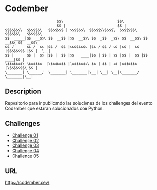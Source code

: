 # Codember

                            $$\                         $$\                           
                            $$ |                        $$ |                          
    $$$$$$$\  $$$$$$\   $$$$$$$ | $$$$$$\  $$$$$$\$$$$\  $$$$$$$\   $$$$$$\   $$$$$$\  
    $$  _____|$$  __$$\ $$  __$$ |$$  __$$\ $$  _$$  _$$\ $$  __$$\ $$  __$$\ $$  __$$\ 
    $$ /      $$ /  $$ |$$ /  $$ |$$$$$$$$ |$$ / $$ / $$ |$$ |  $$ |$$$$$$$$ |$$ |  \__|
    $$ |      $$ |  $$ |$$ |  $$ |$$   ____|$$ | $$ | $$ |$$ |  $$ |$$   ____|$$ |      
    \$$$$$$$\ \$$$$$$  |\$$$$$$$ |\$$$$$$$\ $$ | $$ | $$ |$$$$$$$  |\$$$$$$$\ $$ |      
    \_______| \______/  \_______| \_______|\__| \__| \__|\_______/  \_______|\__|

## Description

Repositorio para ir publicando las soluciones de los challenges del evento Codember que estaran solucionados con Python.

## Challenges

- [Challenge 01](https://github.com/smenendez19/codember2022/tree/main/challenge01)
- [Challenge 02](https://github.com/smenendez19/codember2022/tree/main/challenge02)
- [Challenge 03](https://github.com/smenendez19/codember2022/tree/main/challenge03)
- [Challenge 04](https://github.com/smenendez19/codember2022/tree/main/challenge04)
- [Challenge 05](https://github.com/smenendez19/codember2022/tree/main/challenge05)

## URL

<https://codember.dev/>
